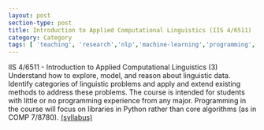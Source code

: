 ```yaml
---
layout: post
section-type: post
title: Introduction to Applied Computational Linguistics (IIS 4/6511)
category: Category
tags: [ 'teaching', 'research','nlp','machine-learning','programming','datawhys' ]
---
```

IIS 4/6511 - Introduction to Applied Computational Linguistics (3) Understand how to explore, model, and reason about linguistic data. Identify categories of linguistic
problems and apply and extend existing methods to address these problems. The course is intended for students with little or no programming experience from any major. Programming in the course will focus on libraries in Python rather than core algorithms (as in COMP 7/8780). [(syllabus)](https://blogs.memphis.edu/aolney/files/2024/10/4511-6511-syllabus.pdf)
